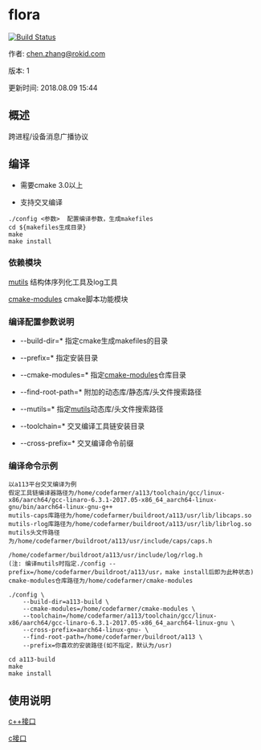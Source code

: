 # flora

[![Build Status](https://travis-ci.com/yodaos-project/flora.svg?branch=master)](https://travis-ci.com/yodaos-project/flora)

作者: chen.zhang@rokid.com

版本: 1

更新时间: 2018.08.09 15:44

## 概述

跨进程/设备消息广播协议

## 编译

* 需要cmake 3.0以上

* 支持交叉编译

```
./config <参数>  配置编译参数，生成makefiles
cd ${makefiles生成目录}
make
make install
```

### 依赖模块

[mutils](https://github.com/Rokid/aife-mutils)  结构体序列化工具及log工具

[cmake-modules](https://github.com/Rokid/aife-cmake-modules)  cmake脚本功能模块

### 编译配置参数说明

* --build-dir=\*  指定cmake生成makefiles的目录

* --prefix=\*  指定安装目录

* --cmake-modules=\*  指定[cmake-modules](https://github.com/Rokid/aife-cmake-modules)仓库目录

* --find-root-path=\*  附加的动态库/静态库/头文件搜索路径

* --mutils=\*  指定[mutils](https://github.com/Rokid/aife-mutils)动态库/头文件搜索路径

* --toolchain=\*  交叉编译工具链安装目录

* --cross-prefix=\*  交叉编译命令前缀

### 编译命令示例

```
以a113平台交叉编译为例
假定工具链编译器路径为/home/codefarmer/a113/toolchain/gcc/linux-x86/aarch64/gcc-linaro-6.3.1-2017.05-x86_64_aarch64-linux-gnu/bin/aarch64-linux-gnu-g++
mutils-caps库路径为/home/codefarmer/buildroot/a113/usr/lib/libcaps.so
mutils-rlog库路径为/home/codefarmer/buildroot/a113/usr/lib/librlog.so
mutils头文件路径为/home/codefarmer/buildroot/a113/usr/include/caps/caps.h
                  /home/codefarmer/buildroot/a113/usr/include/log/rlog.h
(注: 编译mutils时指定./config --prefix=/home/codefarmer/buildroot/a113/usr，make install后即为此种状态)
cmake-modules仓库路径为/home/codefarmer/cmake-modules

./config \
	--build-dir=a113-build \
	--cmake-modules=/home/codefarmer/cmake-modules \
	--toolchain=/home/codefarmer/a113/toolchain/gcc/linux-x86/aarch64/gcc-linaro-6.3.1-2017.05-x86_64_aarch64-linux-gnu \
	--cross-prefix=aarch64-linux-gnu- \
	--find-root-path=/home/codefarmer/buildroot/a113 \
	--prefix=你喜欢的安装路径(如不指定，默认为/usr)

cd a113-build
make
make install
```

## 使用说明

[c++接口](./docs/cpp-api.md)

[c接口](./docs/c-api.md)
